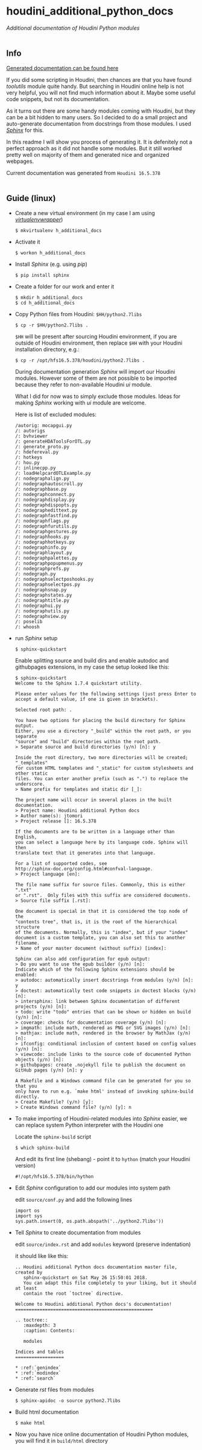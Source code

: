# houdini_additional_python_docs
*Additional documentation of Houdini Python modules*
<br><br>


Info
----
[Generated documentation can be found here](https://jtomori.github.io/houdini_additional_python_docs/)

If you did some scripting in Houdini, then chances are that you have found *toolutils* module quite handy. But searching in Houdini online help is not very helpful, you will not find much information about it. Maybe some useful code snippets, but not its documentation.

As it turns out there are some handy modules coming with Houdini, but they can be a bit hidden to many users. So I decided to do a small project and auto-generate documentation from docstrings from those modules. I used [*Sphinx*](http://www.sphinx-doc.org/en/master/) for this.

In this readme I will show you process of generating it. It is defenitely not a perfect approach as it did not handle some modules. But it still worked pretty well on majority of them and generated nice and organized webpages.

Current documentation was generated from `Houdini 16.5.378`
<br><br>


Guide (linux)
-------------

*   Create a new virtual environment (in my case I am using [*virtualenvwrapper*](https://virtualenvwrapper.readthedocs.io/en/latest/))
    ```
    $ mkvirtualenv h_additional_docs
    ```
*   Activate it
    ```
    $ workon h_additional_docs
    ```

*   Install *Sphinx* (e.g. using *pip*)
    ```
    $ pip install sphinx
    ```

*   Create a folder for our work and enter it
    ```
    $ mkdir h_additional_docs
    $ cd h_additional_docs
    ```

*   Copy Python files from Houdini: `$HH/python2.7libs`
    ```
    $ cp -r $HH/python2.7libs .
    ```
    `$HH` will be present after sourcing Houdini environment, if you are outside of Houdini environment, then replace `$HH` with your Houdini installation directory, e.g.:
    ```
    $ cp -r /opt/hfs16.5.378/houdini/python2.7libs .
    ```

    During documentation generation *Sphinx* will import our Houdini modules. However some of them are not possible to be imported because they refer to non-available Houdini *ui* module. 
    
    What I did for now was to simply exclude those modules. Ideas for making *Sphinx* working with *ui* module are welcome.

    Here is list of excluded modules:
    ```
    /autorig: mocapgui.py
    /: autorigs
    /: bvhviewer
    /: generateHDAToolsForOTL.py
    /: generate_proto.py
    /: hdefereval.py
    /: hotkeys
    /: hou.py
    /: inlinecpp.py
    /: loadHelpcardOTLExample.py
    /: nodegraphalign.py
    /: nodegraphautoscroll.py
    /: nodegraphbase.py
    /: nodegraphconnect.py
    /: nodegraphdisplay.py
    /: nodegraphdispopts.py
    /: nodegraphedittext.py
    /: nodegraphfastfind.py
    /: nodegraphflags.py
    /: nodegraphfurutils.py
    /: nodegraphgestures.py
    /: nodegraphhooks.py
    /: nodegraphhotkeys.py
    /: nodegraphinfo.py
    /: nodegraphlayout.py
    /: nodegraphpalettes.py
    /: nodegraphpopupmenus.py
    /: nodegraphprefs.py
    /: nodegraph.py
    /: nodegraphselectposhooks.py
    /: nodegraphselectpos.py
    /: nodegraphsnap.py
    /: nodegraphstates.py
    /: nodegraphtitle.py
    /: nodegraphui.py
    /: nodegraphutils.py
    /: nodegraphview.py
    /: poselib
    /: whoosh
    ```

*   run *Sphinx* setup
    ```
    $ sphinx-quickstart
    ```
    Enable splitting source and build dirs and enable autodoc and githubpages extensions, in my case the setup looked like this:
    ```
    $ sphinx-quickstart 
    Welcome to the Sphinx 1.7.4 quickstart utility.

    Please enter values for the following settings (just press Enter to
    accept a default value, if one is given in brackets).

    Selected root path: .

    You have two options for placing the build directory for Sphinx output.
    Either, you use a directory "_build" within the root path, or you separate
    "source" and "build" directories within the root path.
    > Separate source and build directories (y/n) [n]: y

    Inside the root directory, two more directories will be created; "_templates"
    for custom HTML templates and "_static" for custom stylesheets and other static
    files. You can enter another prefix (such as ".") to replace the underscore.
    > Name prefix for templates and static dir [_]: 

    The project name will occur in several places in the built documentation.
    > Project name: Houdini additional Python docs
    > Author name(s): jtomori
    > Project release []: 16.5.378

    If the documents are to be written in a language other than English,
    you can select a language here by its language code. Sphinx will then
    translate text that it generates into that language.

    For a list of supported codes, see
    http://sphinx-doc.org/config.html#confval-language.
    > Project language [en]: 

    The file name suffix for source files. Commonly, this is either ".txt"
    or ".rst".  Only files with this suffix are considered documents.
    > Source file suffix [.rst]: 

    One document is special in that it is considered the top node of the
    "contents tree", that is, it is the root of the hierarchical structure
    of the documents. Normally, this is "index", but if your "index"
    document is a custom template, you can also set this to another filename.
    > Name of your master document (without suffix) [index]: 

    Sphinx can also add configuration for epub output:
    > Do you want to use the epub builder (y/n) [n]: 
    Indicate which of the following Sphinx extensions should be enabled:
    > autodoc: automatically insert docstrings from modules (y/n) [n]: y
    > doctest: automatically test code snippets in doctest blocks (y/n) [n]: 
    > intersphinx: link between Sphinx documentation of different projects (y/n) [n]: 
    > todo: write "todo" entries that can be shown or hidden on build (y/n) [n]: 
    > coverage: checks for documentation coverage (y/n) [n]: 
    > imgmath: include math, rendered as PNG or SVG images (y/n) [n]: 
    > mathjax: include math, rendered in the browser by MathJax (y/n) [n]: 
    > ifconfig: conditional inclusion of content based on config values (y/n) [n]: 
    > viewcode: include links to the source code of documented Python objects (y/n) [n]: 
    > githubpages: create .nojekyll file to publish the document on GitHub pages (y/n) [n]: y

    A Makefile and a Windows command file can be generated for you so that you
    only have to run e.g. `make html' instead of invoking sphinx-build
    directly.
    > Create Makefile? (y/n) [y]: 
    > Create Windows command file? (y/n) [y]: n
    ```

*   To make importing of Houdini-related modules into *Sphinx* easier, we can replace system Python interpreter with the Houdini one

    Locate the `sphinx-build` script
    ```
    $ which sphinx-build
    ```
    And edit its first line (shebang) - point it to `hython` (match your Houdini version)
    ```
    #!/opt/hfs16.5.378/bin/hython
    ```

*   Edit *Sphinx* configuration to add our modules into system path

    edit `source/conf.py` and add the following lines
    ```
    import os
    import sys
    sys.path.insert(0, os.path.abspath('../python2.7libs'))
    ```

*   Tell *Sphinx* to create documentation from modules

    edit `source/index.rst` and add `modules` keyword (preserve indentation)

    it should like like this:
    ```
    .. Houdini additional Python docs documentation master file, created by
       sphinx-quickstart on Sat May 26 15:50:01 2018.
       You can adapt this file completely to your liking, but it should at least
       contain the root `toctree` directive.

    Welcome to Houdini additional Python docs's documentation!
    ===================================================

    .. toctree::
       :maxdepth: 3
       :caption: Contents:

       modules

    Indices and tables
    ==================

    * :ref:`genindex`
    * :ref:`modindex`
    * :ref:`search`

    ```

*   Generate *rst* files from modules
    ```
    $ sphinx-apidoc -o source python2.7libs
    ```

*   Build html documentation
    ```
    $ make html
    ```

*   Now you have nice online documentation of Houdini Python modules, you will find it in `build/html` directory